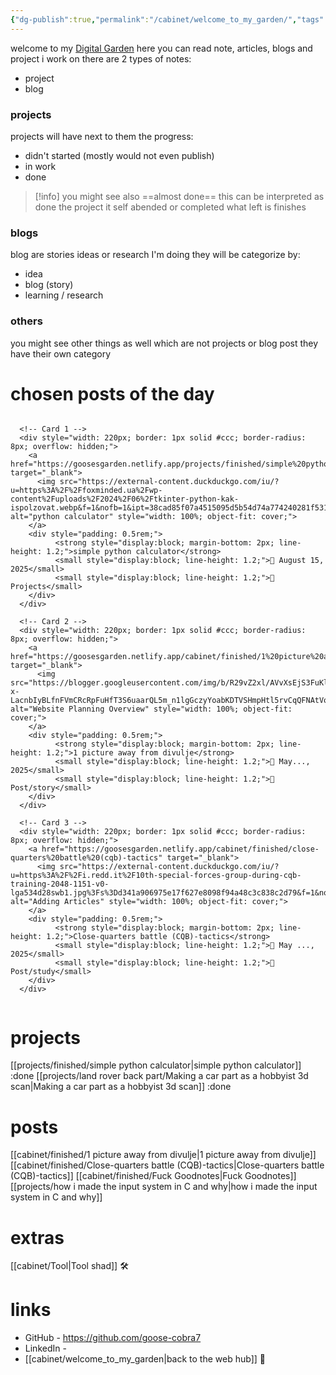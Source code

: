```yaml
---
{"dg-publish":true,"permalink":"/cabinet/welcome_to_my_garden/","tags":["gardenEntry"]}
---
```


welcome to my [Digital Garden](https://goosesgarden.netlify.app)
here you can read note, articles, blogs and project i work on
there are 2 types of notes:
- project 
- blog
### projects
projects will have next to them the progress:
- didn't started (mostly would not even publish)
- in work 
- done
>[!info]
>you might see also ==almost done== this can be interpreted as done
>the project it self abended or completed what left is finishes

### blogs
blog are stories ideas or research I'm doing
they will be categorize by:
- idea
- blog (story)
- learning / research
### others
you might see other things as well which are not projects or blog post
they have their own category
# chosen posts of the day
<div style="display: flex; flex-wrap: wrap; gap: 1rem;">
	
	  <!-- Card 1 -->
	  <div style="width: 220px; border: 1px solid #ccc; border-radius: 8px; overflow: hidden;">
	    <a href="https://goosesgarden.netlify.app/projects/finished/simple%20python%20calculator" target="_blank">
	      <img src="https://external-content.duckduckgo.com/iu/?u=https%3A%2F%2Ffoxminded.ua%2Fwp-content%2Fuploads%2F2024%2F06%2Ftkinter-python-kak-ispolzovat.webp&f=1&nofb=1&ipt=38cad85f07a4515095d5b54d74a774240281f5319a36b656e45e424c5b120d7f" alt="python calculator" style="width: 100%; object-fit: cover;">
	    </a>
	    <div style="padding: 0.5rem;">
			  <strong style="display:block; margin-bottom: 2px; line-height: 1.2;">simple python calculator</strong>
			  <small style="display:block; line-height: 1.2;">📅 August 15, 2025</small>
			  <small style="display:block; line-height: 1.2;">📂 Projects</small>
		</div>
	  </div>
	
	  <!-- Card 2 -->
	  <div style="width: 220px; border: 1px solid #ccc; border-radius: 8px; overflow: hidden;">
	    <a href="https://goosesgarden.netlify.app/cabinet/finished/1%20picture%20away%20from%20divulje" target="_blank">
	      <img src="https://blogger.googleusercontent.com/img/b/R29vZ2xl/AVvXsEjS3FuKlgRNFmYBC-x-LacnbIyBLfnFVmCRcRpFuHfT3S6uaarQL5m_n1lgGczyYoabKDTVSHmpHtl5rvCqQFNAtVo0NUwM0YBZjnrWEM03NML7gYYbvBsKrMfWUiNei7IKyWfub2BReu0/s640/57163_401921500_MiG21UMD.jpg" alt="Website Planning Overview" style="width: 100%; object-fit: cover;">
	    </a>
	    <div style="padding: 0.5rem;">
			  <strong style="display:block; margin-bottom: 2px; line-height: 1.2;">1 picture away from divulje</strong>
			  <small style="display:block; line-height: 1.2;">📅 May..., 2025</small>
			  <small style="display:block; line-height: 1.2;">📂 Post/story</small>
		</div>
	  </div>
	
	  <!-- Card 3 -->
	  <div style="width: 220px; border: 1px solid #ccc; border-radius: 8px; overflow: hidden;">
	    <a href="https://goosesgarden.netlify.app/cabinet/finished/close-quarters%20battle%20(cqb)-tactics" target="_blank">
	      <img src="https://external-content.duckduckgo.com/iu/?u=https%3A%2F%2Fi.redd.it%2F10th-special-forces-group-during-cqb-training-2048-1151-v0-lga534d28swb1.jpg%3Fs%3Dd341a906975e17f627e8098f94a48c3c838c2d79&f=1&nofb=1&ipt=c36af6b50216b9569b26253d76ec9138ab5fcec577bf0832d0051f704fc7e4bf" alt="Adding Articles" style="width: 100%; object-fit: cover;">
	    </a>
	    <div style="padding: 0.5rem;">
			  <strong style="display:block; margin-bottom: 2px; line-height: 1.2;">Close-quarters battle (CQB)-tactics</strong>
			  <small style="display:block; line-height: 1.2;">📅 May ..., 2025</small>
			  <small style="display:block; line-height: 1.2;">📂 Post/study</small>
		</div>
	  </div>
</div>

# projects
[[projects/finished/simple python calculator\|simple python calculator]] :done
[[projects/land rover back part/Making a car part as a hobbyist 3d scan\|Making a car part as a hobbyist 3d scan]] :done
# posts
[[cabinet/finished/1 picture away from divulje\|1 picture away from divulje]]
[[cabinet/finished/Close-quarters battle (CQB)-tactics\|Close-quarters battle (CQB)-tactics]]
[[cabinet/finished/Fuck Goodnotes\|Fuck Goodnotes]]
[[projects/how i made the input system in C and why\|how i made the input system in C and why]]

# extras
[[cabinet/Tool\|Tool shad]] 🛠️
# links
- GitHub - https://github.com/goose-cobra7
- LinkedIn - 
- [[cabinet/welcome_to_my_garden\|back to the web hub]] 🏡